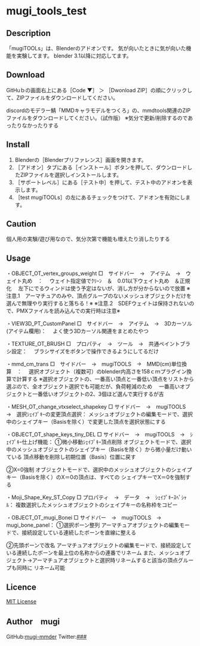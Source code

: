 # mugi_tools_test


## Description

「mugiTOOLs」は、Blenderのアドオンです。
気が向いたときに気が向いた機能を実験してます。
blender 3.1以降に対応してます。



## Download
GitHuｂの画面右上にある［Code ▼］ ＞ ［Dwonload ZIP］の順にクリックして、ZIPファイルをダウンロードしてください。

discordのモデラー鯖「MMDキャラモデルをつくろ」の、mmdtools関連のZIPファイルをダウンロードしてください。（試作版）
※気分で更新/削除するのであったりなかったりする


## Install

1. Blenderの［Blenderプリファレンス］画面を開きます。
2. ［アドオン］タブにある［インストール］ボタンを押して、ダウンロードしたZIPファイルを選択しインストールします。
3. ［サポートレベル］にある［テスト中］を押して、テスト中のアドオンを表示します。
4. ［test mugiTOOLs］の左にあるチェックをつけて、アドオンを有効にします。


## Caution
個人用の実験/遊び用なので、気分次第で機能も増えたり消したりする

## Usage

・OBJECT_OT_vertex_groups_weight
□　サイドバー　→　アイテム　→　ウェイト丸め　：
　ウェイト指定値でｸﾘｰﾝ　＆　0.01以下ウェイト丸め　＆正規化
　左下にでるウィンドは使う予定はないが、消し方が分からないので放置
※注意.1　アーマチュアのみや、頂点グループのないメッシュオブジェクトだけを選んで無理やり実行すると落ちる！※
※注意.2　SDEFウェイトは保持されないので、PMXファイルを読み込んでの実行時は注意※


・VIEW3D_PT_CustomPanel
□　サイドバー　→　アイテム　→　3Dカーソル(アイテム欄用)：
　よく使う3Dカーソル関連をまとめたやつ



・TEXTURE_OT_BRUSH
□　プロパティ　→　ツール　→　共通ペイントブラシ設定：
　ブラシサイズをボタンで操作できるようにしてるだけ


・mmd_cm_trans
□　サイドバー　→　mugiTOOLS　→　MMD(cm)単位換算　：
　選択オブジェクト（複数可）のblender内高さを158ｃｍプラグイン換算で計算する
※選択オブジェクトの、一番高い頂点と一番低い頂点をリストから選ぶので、全オブジェクト選択でも可能だが、負荷軽減のため
　一番高いオブジェクトと一番低いオブジェクトの2、3個ほど選んで実行するが吉



・MESH_OT_change_vtxselect_shapekey
□ サイドバー　→　mugiTOOLS　→　選択ｼｪｲﾌﾟｷｰの変更頂点選択：
メッシュオブジェクトの編集モードで、選択中のシェイプキー（Basisを除く）で変更した頂点を選択状態にする



・OBJECT_OT_shape_keys_tiny_DEL
□ サイドバー　→　mugiTOOLS　→　ｼｪｲﾌﾟｷｰ仕上げ機能：
①微小移動ｼｪｲﾌﾟｷｰ頂点削除
オブジェクトモードで、選択中のメッシュオブジェクトのシェイプキー（Basisを除く）から微小量だけ動いている
頂点移動を削除し初期位置（Basis）位置に戻す

②X=0強制
オブジェクトモードで、選択中のメッシュオブジェクトのシェイプキー（Basisを除く）のX＝0の頂点は、すべての
シェイプキーでX＝0を強制する

・Moji_Shape_Key_ST_Copy
□ プロパティ　→　データ　→　ｼｪｲﾌﾟｷｰｽﾍﾟｼｬﾙ：
複数選択したメッシュオブジェクトのシェイプキーの名称枠をコピー



・OBJECT_OT_mugi_Bonei
□ サイドバー　→　mugiTOOLS　→　mugi_bone_panel：
①選択ボーン整列
アーマチュアオブジェクトの編集モードで、接続設定している連続したボーンを直線に整える

②先頭ボーンで改名
アーマチュアオブジェクトの編集モードで、接続設定している連続したボーンを最上位の名称からの連番でリネーム
また、メッシュオブジェクト→アーマチュアオブジェクトと選択時リネームすると該当の頂点グループも同時に
リネーム可能


## Licence

[MIT License](./LICENCE)

## Author　mugi

GitHub:[mugi-mmder](https://github.com/mugi-mmder) 
Twitter:[###](https://twitter.com/####)
